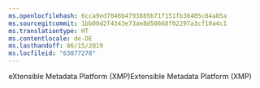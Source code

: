 ```yaml
---
ms.openlocfilehash: 6cca9ed7048b4793885b71f151fb36405c84a85a
ms.sourcegitcommit: 1bb00d2f4343e73ae8d58668f02297a3cf10a4c1
ms.translationtype: HT
ms.contentlocale: de-DE
ms.lasthandoff: 06/15/2019
ms.locfileid: "63877278"
---
```

<span data-ttu-id="860fc-101">eXtensible Metadata Platform (XMP)</span><span class="sxs-lookup"><span data-stu-id="860fc-101">Extensible Metadata Platform (XMP)</span></span>
